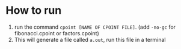 # How to run

1. run the command ```cpoint [NAME OF CPOINT FILE]```. (add ```-no-gc``` for fibonacci.cpoint or factors.cpoint)
2. This will generate a file called ```a.out```, run this file in a terminal